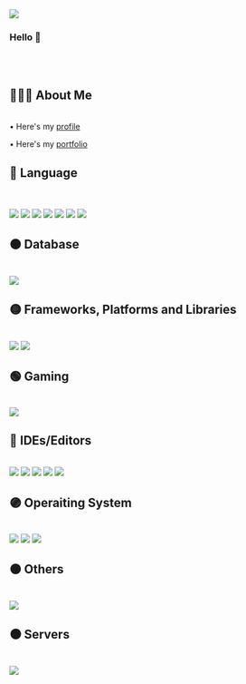 

<!--
**hee2425/hee2425** is a ✨ _special_ ✨ repository because its `README.md` (this file) appears on your GitHub profile.

Here are some ideas to get you started:

- 🔭 I’m currently working on ...
- 🌱 I’m currently learning ...
- 👯 I’m looking to collaborate on ...
- 🤔 I’m looking for help with ...
- 💬 Ask me about ...
- 📫 How to reach me: ...
- 😄 Pronouns: ...
- ⚡ Fun fact: ...
-->


<img src="https://capsule-render.vercel.app/api?type=waving&color=FF8C8C&height=300&section=header&text=Chaehee&fontSize=90" />

### Hello 👋
<br>
<br>


## 👩🏻‍💻 About Me
<br/>
• Here's my <a target="_blank" href="https://leeward-brow-1da.notion.site/dcba81e30912475daffc284d9129aa1d">profile</a>

• Here's my <a target="_blank" href="https://leeward-brow-1da.notion.site/8e46cba7b2ed4bb99626b583ab327ad6?v=0ba5b0c724884bb09494c893a04d7033">portfolio</a>



## 🔴 Language 
<div class="grid-image">
  <img alt="" src="https://img.shields.io/badge/html5-%23E34F26.svg?style=for-the-badge&logo=html5&logoColor=white" />
  <img alt="" src="https://img.shields.io/badge/css3-%231572B6.svg?style=for-the-badge&logo=css3&logoColor=white" />
  <img alt="" src="img.shields.io/badge/java-%23ED8B00.svg?style=for-the-badge&logo=java&logoColor=white" />
</div>



<br/>
<img src="https://img.ss.io/badge/html5-%23E34F26.svg?style=for-the-badge&logo=html5&logoColor=white"/>
<img src="https://img.shields.io/badge/css3-%231572B6.svg?style=for-the-badge&logo=css3&logoColor=white"/>
<img src="https://img.shields.io/badge/java-%23ED8B00.svg?style=for-the-badge&logo=java&logoColor=white"/>
<img src="https://img.shields.io/badge/javascript-%23323330.svg?style=for-the-badge&logo=javascript&logoColor=%23F7DF1E"/>
<img src="https://img.shields.io/badge/php-%23777BB4.svg?style=for-the-badge&logo=php&logoColor=white"/>  
<img src="https://img.shields.io/badge/java-%23ED8B00.svg?style=for-the-badge&logo=java&logoColor=white"/>
<img src="https://img.shields.io/badge/c%23-%23239120.svg?style=for-the-badge&logo=c-sharp&logoColor=white"/>


<br>

## 🟠 Database
<br/>
<img src="https://img.shields.io/badge/mysql-%2300f.svg?style=for-the-badge&logo=mysql&logoColor=white"/>
<br>

## 🟡 Frameworks, Platforms and Libraries
<br/>
<img src="https://img.shields.io/badge/jquery-%230769AD.svg?style=for-the-badge&logo=jquery&logoColor=white"/>
<img src="https://img.shields.io/badge/chart.js-F5788D.svg?style=for-the-badge&logo=chart.js&logoColor=white"/>
<br>

## 🟢 Gaming
<br/>
<img src="https://img.shields.io/badge/unity-%23000000.svg?style=for-the-badge&logo=unity&logoColor=white"/>
<br>

## 🔵 IDEs/Editors
<br/>
<img src="https://img.shields.io/badge/Android%20Studio-3DDC84.svg?style=for-the-badge&logo=android-studio&logoColor=white"/>
<img src="https://img.shields.io/badge/Eclipse-FE7A16.svg?style=for-the-badge&logo=Eclipse&logoColor=white"/>
<img src="https://img.shields.io/badge/IntelliJIDEA-000000.svg?style=for-the-badge&logo=intellij-idea&logoColor=white"/>
<img src="https://img.shields.io/badge/Notepad++-90E59A.svg?style=for-the-badge&logo=notepad%2b%2b&logoColor=black"/>
<img src="https://img.shields.io/badge/Visual%20Studio-5C2D91.svg?style=for-the-badge&logo=visual-studio&logoColor=white"/>
<br>

## 🟣 Operaiting System
<br/>
<img src="https://img.shields.io/badge/Android-3DDC84?style=for-the-badge&logo=android&logoColor=white"/>
<img src="https://img.shields.io/badge/cent%20os-002260?style=for-the-badge&logo=centos&logoColor=F0F0F0"/>
<img src="https://img.shields.io/badge/Ubuntu-E95420?style=for-the-badge&logo=ubuntu&logoColor=white"/>
<br>
          
## 🟤 Others
<br/>
<img src="https://img.shields.io/badge/Notion-%23000000.svg?style=for-the-badge&logo=notion&logoColor=white"/>
<br>

## ⚫ Servers
<br/>
<img src="https://img.shields.io/badge/apache%20tomcat-%23F8DC75.svg?style=for-the-badge&logo=apache-tomcat&logoColor=black"/>
<br>






